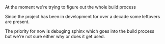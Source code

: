 At the moment we're trying to figure out the whole build process

Since the project has been in development for over a decade some leftovers are present.

The priority for now is debuging sphinx which goes into the build process but we're not sure either why or does it get used.
